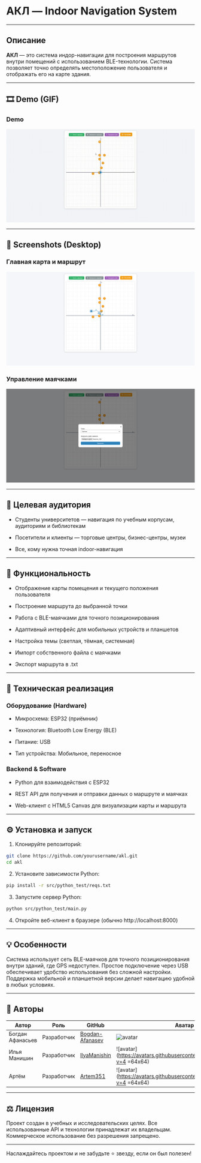 # АКЛ — Indoor Navigation System

---

## Описание

**АКЛ** — это система индор-навигации для построения маршрутов внутри помещений с использованием BLE-технологии. Система позволяет точно определять местоположение пользователя и отображать его на карте здания.

---

## 🎞️ Demo (GIF)

### Demo

![Demo](./screenshots/demo.gif)

---

## 📸 Screenshots (Desktop)

### Главная карта и маршрут

![Main map and route](./screenshots/main_map_and_route.png)

### Управление маячками

![Beacon management](./screenshots/beacon_management.png)

---

## 👥 Целевая аудитория

- Студенты университетов — навигация по учебным корпусам, аудиториям и библиотекам

- Посетители и клиенты — торговые центры, бизнес-центры, музеи

- Все, кому нужна точная indoor-навигация

---

## 🧪 Функциональность

- Отображение карты помещения и текущего положения пользователя

- Построение маршрута до выбранной точки

- Работа с BLE-маячками для точного позиционирования

- Адаптивный интерфейс для мобильных устройств и планшетов

- Настройка темы (светлая, тёмная, системная)

- Импорт собственного файла с маячками

- Экспорт маршрута в .txt

---

## 🔧 Техническая реализация

### Оборудование (Hardware)

- Микросхема: ESP32 (приёмник)

- Технология: Bluetooth Low Energy (BLE)

- Питание: USB

- Тип устройства: Мобильное, переносное

### Backend & Software

- Python для взаимодействия с ESP32

- REST API для получения и отправки данных о маршруте и маячках

- Web-клиент с HTML5 Canvas для визуализации карты и маршрута

---

## ⚙️ Установка и запуск

1. Клонируйте репозиторий:

```bash
git clone https://github.com/yourusername/akl.git
cd akl
```

2. Установите зависимости Python:

```bash
pip install -r src/python_test/reqs.txt
```

3. Запустите сервер Python:

```bash
python src/python_test/main.py
```

4. Откройте веб-клиент в браузере (обычно http://localhost:8000)

---

## 💡 Особенности

Система использует сеть BLE-маячков для точного позиционирования внутри зданий, где GPS недоступен. Простое подключение через USB обеспечивает удобство использования без сложной настройки. Поддержка мобильной и планшетной версии делает навигацию удобной в любых условиях.

---

## 🤝 Авторы

| Автор            | Роль        | GitHub                                                | Аватар                                                                  |
| ---------------- | ----------- | ----------------------------------------------------- | ----------------------------------------------------------------------- |
| Богдан Афанасьев | Разработчик | [Bogdan-Afanasev](https://github.com/Bogdan-Afanasev) | ![avatar](https://avatars.githubusercontent.com/u/173070174?s=64)       |
| Илья Манишин     | Разработчик | [IlyaManishin](https://github.com/IlyaManishin)       | ![avatar](https://avatars.githubusercontent.com/u/88919737?v=4 =64x64)  |
| Артём            | Разработчик | [Artem351](https://github.com/Artem351)               | ![avatar](https://avatars.githubusercontent.com/u/191974021?v=4 =64x64) |

---

## ⚖️ Лицензия

Проект создан в учебных и исследовательских целях. Все использованные API и технологии принадлежат их владельцам. Коммерческое использование без разрешения запрещено.

---

Наслаждайтесь проектом и не забудьте ⭐ звезду, если он был полезен!
